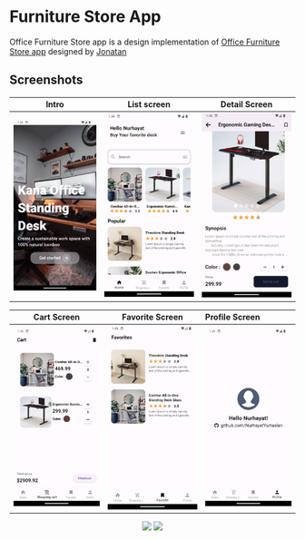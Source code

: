# Furniture Store App
Office Furniture Store app is a design implementation
of [Office Furniture Store app](https://dribbble.com/shots/16394699-E-commerce-design-concept)
designed by [Jonatan](https://dribbble.com/Jhonatan_artist23)

## Screenshots
Intro                      |   List screen             |   Detail Screen            
:-------------------------:|:-------------------------:|:-------------------------:
![](https://github.com/NurhayatYurtaslan/furniture_store_app/blob/main/furniture_store_app_bloc/screenshots/1.png?raw=true) |![](https://github.com/NurhayatYurtaslan/furniture_store_app/blob/main/furniture_store_app_bloc/screenshots/2.png?raw=true) | ![](https://github.com/NurhayatYurtaslan/furniture_store_app/blob/main/furniture_store_app_bloc/screenshots/5.png?raw=true) |![]

Cart Screen                |  Favorite Screen            |  Profile Screen
:-------------------------:  |:-------------------------:|:-----------------------
![](https://github.com/NurhayatYurtaslan/furniture_store_app/blob/main/furniture_store_app_bloc/screenshots/7.png?raw=true) |![](https://github.com/NurhayatYurtaslan/furniture_store_app/blob/main/furniture_store_app_bloc/screenshots/8.png?raw=true) |![](https://github.com/NurhayatYurtaslan/furniture_store_app/blob/main/furniture_store_app_bloc/screenshots/4.png?raw=true) 

<p align="center">
  <img src="https://img.shields.io/github/stars/NurhayatYurtaslan/furniture_store_app">
  <img src="https://img.shields.io/github/forks/NurhayatYurtaslan/furniture_store_app">
</p>
